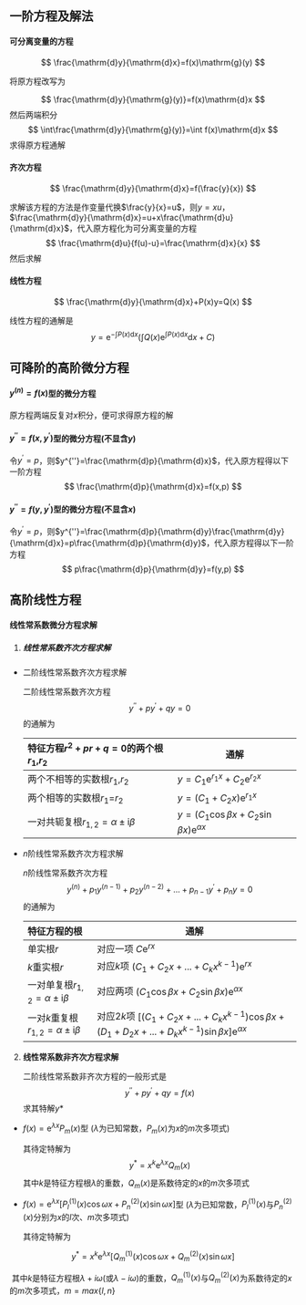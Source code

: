 ## 一阶方程及解法

#### 可分离变量的方程

$$
\frac{\mathrm{d}y}{\mathrm{d}x}=f(x)\mathrm{g}(y)
$$

将原方程改写为

$$
\frac{\mathrm{d}y}{\mathrm{g}(y)}=f(x)\mathrm{d}x
$$
然后两端积分
$$
\int\frac{\mathrm{d}y}{\mathrm{g}(y)}=\int f(x)\mathrm{d}x
$$
求得原方程通解



#### 齐次方程

$$
\frac{\mathrm{d}y}{\mathrm{d}x}=f(\frac{y}{x})
$$

求解该方程的方法是作变量代换$\frac{y}{x}=u$，则$y=xu$，$\frac{\mathrm{d}y}{\mathrm{d}x}=u+x\frac{\mathrm{d}u}{\mathrm{d}x}$，代入原方程化为可分离变量的方程
$$
\frac{\mathrm{d}u}{f(u)-u}=\frac{\mathrm{d}x}{x}
$$
然后求解



#### 线性方程

$$
\frac{\mathrm{d}y}{\mathrm{d}x}+P(x)y=Q(x)
$$

线性方程的通解是
$$
y=\mathrm{e}^{-\int P(x)\mathrm{d}x}(\int Q(x)\mathrm{e}^{\int P(x)\mathrm{d}x}\mathrm{d}x+C)
$$



## 可降阶的高阶微分方程

#### $y^{(n)}=f(x)$型的微分方程

原方程两端反复对$x$积分，便可求得原方程的解



#### $y^{''}=f(x,y^{'})$型的微分方程(不显含$y$)

令$y^{'}=p$，则$y^{''}=\frac{\mathrm{d}p}{\mathrm{d}x}$，代入原方程得以下一阶方程
$$
\frac{\mathrm{d}p}{\mathrm{d}x}=f(x,p)
$$


#### $y^{''}=f(y,y^{'})$型的微分方程(不显含$x$)

令$y^{'}=p$，则$y^{''}=\frac{\mathrm{d}p}{\mathrm{d}y}\frac{\mathrm{d}y}{\mathrm{d}x}=p\frac{\mathrm{d}p}{\mathrm{d}y}$，代入原方程得以下一阶方程
$$
p\frac{\mathrm{d}p}{\mathrm{d}y}=f(y,p)
$$



## 高阶线性方程

#### 线性常系数微分方程求解

1. ##### **线性常系数齐次方程求解**

* 二阶线性常系数齐次方程求解

  二阶线性常系数齐次方程
  $$
  y^{''}+py^{'}+qy=0
  $$
  的通解为

  | 特征方程$r^2+pr+q=0$的两个根$r_1$,$r_2$         | 通解                                                     |
  | :---------------------------------------------- | -------------------------------------------------------- |
  | 两个不相等的实数根$r_1$,$r_2$                   | $y=C_1\mathrm{e}^{r_1x}+C_2\mathrm{e}^{r_2x}$            |
  | 两个相等的实数根$r_1$=$r_2$                     | $y=(C_1+C_2x)\mathrm{e}^{r_1x}$                          |
  | 一对共轭复根$r_{1,2}=\alpha\pm \mathrm{i}\beta$ | $y=(C_1\cos\beta x+C_2\sin\beta x)\mathrm{e}^{\alpha x}$ |

* $n$阶线性常系数齐次方程求解

  $n$阶线性常系数齐次方程
  $$
  y^{(n)}+p_1y^{(n-1)}+p_2y^{(n-2)}+...+p_{n-1}y^{'}+p_ny=0
  $$
  的通解为

  | 特征方程的根                                     | 通解                                                         |
  | :----------------------------------------------- | ------------------------------------------------------------ |
  | 单实根$r$                                        | 对应一项 $C\mathrm{e}^{rx}$                                  |
  | $k$重实根$r$                                     | 对应$k$项 $(C_1+C_2x+...+C_kx^{k-1})\mathrm{e}^{rx}$         |
  | 一对单复根$r_{1,2}=\alpha\pm \mathrm{i}\beta$    | 对应两项 $(C_1\cos\beta x+C_2\sin\beta x)\mathrm{e}^{\alpha x}$ |
  | 一对$k$重复根$r_{1,2}=\alpha\pm \mathrm{i}\beta$ | 对应$2k$项 $[(C_1+C_2x+...+C_kx^{k-1})\cos\beta x+(D_1+D_2x+...+D_kx^{k-1})\sin\beta x]\mathrm{e}^{\alpha x}$ |



2. **线性常系数非齐次方程求解**

   二阶线性常系数非齐次方程的一般形式是
   $$
   y^{''}+py^{'}+qy=f(x)
   $$
   求其特解$y*$

   

* $f(x)=\mathrm{e}^{\lambda x}P_m(x)$型 ($\lambda$为已知常数，$P_m(x)$为$x$的$m$次多项式)

  其待定特解为
  $$
  y^*=x^k\mathrm{e}^{\lambda x}Q_m(x)
  $$
  其中$k$是特征方程根$\lambda$的重数，$Q_m(x)$是系数待定的$x$的$m$次多项式



* $f(x)=\mathrm{e}^{\lambda x}[P_{l}^{(1)}(x)\cos \omega x+P_{n}^{(2)}(x)\sin \omega x]$型 ($\lambda$为已知常数，$P_{l}^{(1)}(x)$与$P_{n}^{(2)}(x)$分别为$x$的$l$次、$m$次多项式)

  其待定特解为

$$
y^*=x^k\mathrm{e}^{\lambda x}[Q_{m}^{(1)}(x)\cos \omega x+Q_{m}^{(2)}(x)\sin \omega x]
$$

​      其中$k$是特征方程根$\lambda+i\omega$(或$\lambda-i\omega$)的重数，$Q_{m}^{(1)}(x)$与$Q_{m}^{(2)}(x)$为系数待定的$x$的$m$次多项式，$m=max\{l,n\}$



